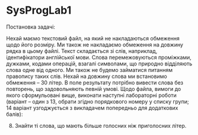 # SysProgLab1
Постановка задачі:

Нехай маємо текстовий файл, на який не накладаються обмеження щодо його розміру. Ми також не накладаємо обмеження на довжину рядка в цьому файлі.
Текст складається зі слів, наприклад, ідентифікатори англійської мови. Слова перемежовуються проміжками, дужками, кодами операцій, взагалі символами, що природно відділяють слова одне від одного. Ми також не будемо займатися питанням правопису таких слів. Нехай на довжину слова ми встановимо обмеження – 30 літер.
В поле результату потрібно вивести слова без повторень, що задовольняють певній умові. 
Щодо файла, вимоги до якого сформульовані вище, виконати наступні лабораторні роботи (варіант – один з 13, обрати згідно порядкового номеру у списку групи; 14 варіант узгоджується з викладачем попередньо для додаткових балів):

8. Знайти ті слова, що мають більше голосних ніж приголосних літер.
